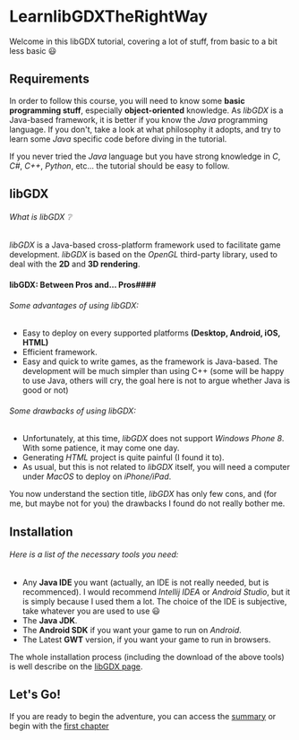 # LearnlibGDXTheRightWay
Welcome in this libGDX tutorial, covering a lot of stuff, from basic to a bit less basic :smiley:

## Requirements ##
In order to follow this course, you will need to know some **basic programming stuff**, especially **object-oriented** knowledge.
As *libGDX* is a Java-based framework, it is better if you know the *Java* programming language. If you don't, take a look at what philosophy it adopts, and try to learn some *Java* specific code before diving in the tutorial.

If you never tried the *Java* language but you have strong knowledge in *C*, *C#*, *C++*, *Python*, etc... the tutorial should be easy to follow.

## libGDX ##

###### What is libGDX :grey_question: ######

*libGDX* is a Java-based cross-platform framework used to facilitate game development.
*libGDX* is based on the *OpenGL* third-party library, used to deal with the **2D** and **3D rendering**.

#### libGDX: Between Pros and... Pros####

###### Some advantages of using libGDX: ######
* Easy to deploy on every supported platforms **(Desktop, Android, iOS, HTML)**
* Efficient framework.
* Easy and quick to write games, as the framework is Java-based. The development will be much simpler than using C++ (some will be happy to use Java, others will cry, the goal here is not to argue whether Java is good or not)

###### Some drawbacks of using libGDX: ######
* Unfortunately, at this time, *libGDX* does not support *Windows Phone 8*. With some patience, it may come one day.
* Generating *HTML* project is quite painful (I found it to).
* As usual, but this is not related to *libGDX* itself, you will need a computer under *MacOS* to deploy on *iPhone/iPad*.

You now understand the section title, *libGDX* has only few cons, and (for me, but maybe not for you) the drawbacks I found do not really bother me.

## Installation ##
###### Here is a list of the necessary tools you need: ######
* Any **Java IDE** you want (actually, an IDE is not really needed, but is recommenced). I would recommend *Intellij IDEA* or *Android Studio*, but it is simply because I used them a lot. The choice of the IDE is subjective, take whatever you are used to use :smiley:
* The **Java JDK**.
* The **Android SDK** if you want your game to run on *Android*.
* The Latest **GWT** version, if you want your game to run in browsers.

The whole installation process (including the download of the above tools) is well describe on the [libGDX page](https://github.com/libgdx/libgdx/wiki/Setting-up-your-Development-Environment-%28Eclipse%2C-Intellij-IDEA%2C-NetBeans%29).

## Let's Go! ##
If you are ready to begin the adventure, you can access the [summary](SUMMARY.md) or begin with the [first chapter](tutorial/english-version/chapter1-discover-libgdx/1-first-step.md)
